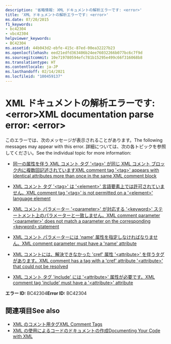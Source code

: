 ```yaml
---
description: '省略情報: XML ドキュメントの解析エラーです: <error>'
title: 'XML ドキュメントの解析エラーです: <error>'
ms.date: 07/20/2015
f1_keywords:
- bc42304
- vbc42304
helpviewer_keywords:
- BC42304
ms.assetid: 44b043d2-ebfe-415c-87ed-00ea32227b23
ms.openlocfilehash: eed21edfd363406b24ee76032266b077bc6c7f9d
ms.sourcegitcommit: 10e719780594efc781b15295e499c66f316068b8
ms.translationtype: HT
ms.contentlocale: ja-JP
ms.lasthandoff: 02/14/2021
ms.locfileid: "100459137"
---
```

# <a name="xml-documentation-parse-error-error"></a><span data-ttu-id="21bf7-103">XML ドキュメントの解析エラーです: \<error></span><span class="sxs-lookup"><span data-stu-id="21bf7-103">XML documentation parse error: \<error></span></span>

<span data-ttu-id="21bf7-104">このエラーでは、次のメッセージが表示されることがあります。</span><span class="sxs-lookup"><span data-stu-id="21bf7-104">The following messages may appear with this error.</span></span> <span data-ttu-id="21bf7-105">詳細については、次の各トピックを参照してください。</span><span class="sxs-lookup"><span data-stu-id="21bf7-105">See the individual topic for more information:</span></span>  
  
- [<span data-ttu-id="21bf7-106">同一の属性を伴う XML コメント タグ '\<tag>' が同じ XML コメント ブロック内に複数回記述されています</span><span class="sxs-lookup"><span data-stu-id="21bf7-106">XML comment tag '\<tag>' appears with identical attributes more than once in the same XML comment block</span></span>](bc42305.md)  
  
- [<span data-ttu-id="21bf7-107">XML コメント タグ '\<tag>' は '\<element>' 言語要素上では許可されていません。</span><span class="sxs-lookup"><span data-stu-id="21bf7-107">XML comment tag '\<tag>' is not permitted on a '\<element>' language element</span></span>](bc42306.md)  
  
- [<span data-ttu-id="21bf7-108">XML コメント パラメーター '\<parameter>' が対応する '\<keyword>' ステートメント上のパラメーターと一致しません。</span><span class="sxs-lookup"><span data-stu-id="21bf7-108">XML comment parameter '\<parameter>' does not match a parameter on the corresponding \<keyword> statement</span></span>](bc42307.md)  
  
- [<span data-ttu-id="21bf7-109">XML コメント パラメーターには 'name' 属性を指定しなければなりません。</span><span class="sxs-lookup"><span data-stu-id="21bf7-109">XML comment parameter must have a 'name' attribute</span></span>](bc42308.md)  
  
- [<span data-ttu-id="21bf7-110">XML コメントには、解決できなかった 'cref' 属性 '\<attribute>' を伴うタグがあります。</span><span class="sxs-lookup"><span data-stu-id="21bf7-110">XML comment has a tag with a 'cref' attribute '\<attribute>' that could not be resolved</span></span>](bc42309.md)  
  
- [<span data-ttu-id="21bf7-111">XML コメント タグ 'include' には '\<attribute>' 属性が必要です。</span><span class="sxs-lookup"><span data-stu-id="21bf7-111">XML comment tag 'include' must have a '\<attribute>' attribute</span></span>](bc42310.md)  
  
 <span data-ttu-id="21bf7-112">**エラー ID:** BC42304</span><span class="sxs-lookup"><span data-stu-id="21bf7-112">**Error ID:** BC42304</span></span>  
  
## <a name="see-also"></a><span data-ttu-id="21bf7-113">関連項目</span><span class="sxs-lookup"><span data-stu-id="21bf7-113">See also</span></span>

- [<span data-ttu-id="21bf7-114">XML のコメント用タグ</span><span class="sxs-lookup"><span data-stu-id="21bf7-114">XML Comment Tags</span></span>](../language-reference/xmldoc/index.md)
- [<span data-ttu-id="21bf7-115">XML の使用によるコードのドキュメントの作成</span><span class="sxs-lookup"><span data-stu-id="21bf7-115">Documenting Your Code with XML</span></span>](../programming-guide/program-structure/documenting-your-code-with-xml.md)
